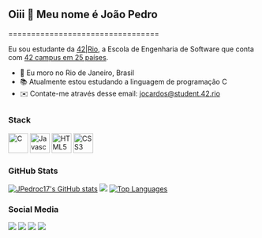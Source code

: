 ## Oiii 👋 Meu nome é João Pedro
=================================

Eu sou estudante da [42|Rio](https://42.rio), a Escola de Engenharia de Software que conta com [42 campus em 25 países](https://www.42network.org/42-schools/).

* 📍 Eu moro no Rio de Janeiro, Brasil
* 📚 Atualmente estou estudando a linguagem de programação C
* ✉️   Contate-me através desse email: [jocardos@student.42.rio](mailto:jocardos@student.42.rio)

##

### Stack
<div align="left">
<a href="https://docs.microsoft.com/en-us/cpp/?view=msvc-170" target="_blank" rel="noreferrer"><img src="https://raw.githubusercontent.com/danielcranney/readme-generator/main/public/icons/skills/c-colored.svg" width="40" height="40" alt="C" /></a>
<a href="https://developer.mozilla.org/en-US/docs/Web/JavaScript" target="_blank" rel="noreferrer"><img src="https://raw.githubusercontent.com/danielcranney/readme-generator/main/public/icons/skills/javascript-colored.svg" width="40" height="40" alt="Javascript" /></a>
<a href="https://developer.mozilla.org/en-US/docs/Glossary/HTML5" target="_blank" rel="noreferrer"><img src="https://raw.githubusercontent.com/danielcranney/readme-generator/main/public/icons/skills/html5-colored.svg" width="40" height="40" alt="HTML5" /></a>
<a href="https://developer.mozilla.org/pt-BR/docs/Web/CSS" target="_blank" rel="noreferrer"><img src="https://raw.githubusercontent.com/danielcranney/readme-generator/main/public/icons/skills/css3-colored.svg" width="40" height="40" alt="CSS3" /></a>
</div>


### GitHub Stats
<div>
<a href="http://www.github.com/JPedroc17"><img src="https://github-readme-stats.vercel.app/api?username=JPedroc17&show_icons=true&count_private=true&theme=vision-friendly-dark&include_all_commits=true" alt="JPedroc17's GitHub stats" /></a>
<a href="http://www.github.com/JPedroc17"><img src="https://github-readme-streak-stats.herokuapp.com/?user=JPedroc17&show_icons=true&count_private=true&theme=vision-friendly-dark&include_all_commits=true" /></a>
<a href="https://github.com/JPedroc17" align="left"><img src="https://github-readme-stats.vercel.app/api/top-langs/?username=JPedroc17&show_icons=true&count_private=true&theme=vision-friendly-dark&include_all_commits=true" alt="Top Languages" /></a>
 </div>
 
 ### Social Media
 
 <div>
  <a href="https://instagram.com/jpedroc17" target="_blank"><img src="https://img.shields.io/badge/-Instagram-%23E4405F?style=for-the-badge&logo=instagram&logoColor=white" target="_blank"></a>
 <a href="https://discord.gg/users/" target="_blank"><img src="https://img.shields.io/badge/Discord-7289DA?style=for-the-badge&logo=discord&logoColor=white" target="_blank"></a> 
  <a href = "mailto:jocardos@student.42.rio"><img src="https://img.shields.io/badge/-Gmail-%23333?style=for-the-badge&logo=gmail&logoColor=white" target="_blank"></a>
  <a href="https://www.linkedin.com/in/jpedroc" target="_blank"><img src="https://img.shields.io/badge/-LinkedIn-%230077B5?style=for-the-badge&logo=linkedin&logoColor=white" target="_blank"></a> 
</div>
